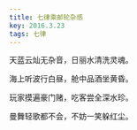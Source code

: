 ```yaml
---
title: 七律乘邮轮杂感
key: 2016.3.23
tags: 七律
---
```


天蓝云灿无杂音，日丽水清洗灵魂。

海上听波行白昼，舱中品酒坐黄昏。

玩家摸遍豪门赌，吃客尝全深水珍。

曼舞轻歌都不会，不妨一笑躲红尘。

</br>

